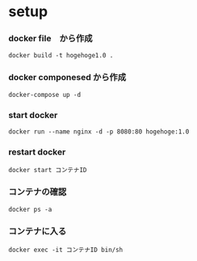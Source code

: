 # setup
### docker file　から作成
`docker build -t hogehoge1.0 .`

### docker componesed から作成
`docker-compose up -d`

### start docker
`docker run --name nginx -d -p 8080:80 hogehoge:1.0`

### restart docker
`docker start コンテナID`

### コンテナの確認
`docker ps -a`

### コンテナに入る
`docker exec -it コンテナID bin/sh`
